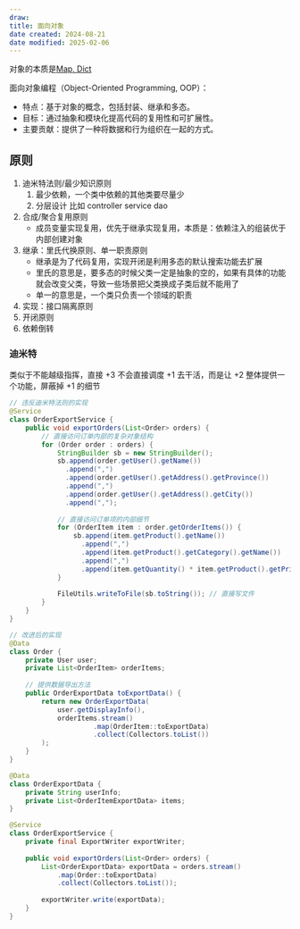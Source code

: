 ```yaml
---
draw:
title: 面向对象
date created: 2024-08-21
date modified: 2025-02-06
---
```


对象的本质是[Map, Dict](Map,%20Dict.md)

面向对象编程（Object-Oriented Programming, OOP）：

- 特点：基于对象的概念，包括封装、继承和多态。
- 目标：通过抽象和模块化提高代码的复用性和可扩展性。
- 主要贡献：提供了一种将数据和行为组织在一起的方式。

## 原则

1. 迪米特法则/最少知识原则
	1. 最少依赖，一个类中依赖的其他类要尽量少
	2. 分层设计 比如 controller service dao
2. 合成/聚合复用原则
	- 成员变量实现复用，优先于继承实现复用，本质是：依赖注入的组装优于内部创建对象
3. 继承：里氏代换原则、单一职责原则
	- 继承是为了代码复用，实现开闭是利用多态的默认搜索功能去扩展
	- 里氏的意思是，要多态的时候父类一定是抽象的空的，如果有具体的功能就会改变父类，导致一些场景把父类换成子类后就不能用了
	- 单一的意思是，一个类只负责一个领域的职责
4. 实现：接口隔离原则
5. 开闭原则
6. 依赖倒转

### 迪米特

类似于不能越级指挥，直接 +3 不会直接调度 +1 去干活，而是让 +2 整体提供一个功能，屏蔽掉 +1 的细节

```java
// 违反迪米特法则的实现
@Service
class OrderExportService {
    public void exportOrders(List<Order> orders) {
        // 直接访问订单内部的复杂对象结构
        for (Order order : orders) {
            StringBuilder sb = new StringBuilder();
            sb.append(order.getUser().getName())
              .append(",")
              .append(order.getUser().getAddress().getProvince())
              .append(",")
              .append(order.getUser().getAddress().getCity())
              .append(",");
            
            // 直接访问订单项的内部细节
            for (OrderItem item : order.getOrderItems()) {
                sb.append(item.getProduct().getName())
                  .append(",")
                  .append(item.getProduct().getCategory().getName())
                  .append(",")
                  .append(item.getQuantity() * item.getProduct().getPrice());
            }
            
            FileUtils.writeToFile(sb.toString()); // 直接写文件
        }
    }
}

// 改进后的实现
@Data
class Order {
    private User user;
    private List<OrderItem> orderItems;
    
    // 提供数据导出方法
    public OrderExportData toExportData() {
        return new OrderExportData(
            user.getDisplayInfo(),
            orderItems.stream()
                     .map(OrderItem::toExportData)
                     .collect(Collectors.toList())
        );
    }
}

@Data
class OrderExportData {
    private String userInfo;
    private List<OrderItemExportData> items;
}

@Service
class OrderExportService {
    private final ExportWriter exportWriter;
    
    public void exportOrders(List<Order> orders) {
        List<OrderExportData> exportData = orders.stream()
            .map(Order::toExportData)
            .collect(Collectors.toList());
        
        exportWriter.write(exportData);
    }
}
```

